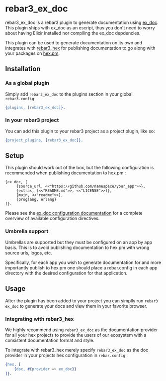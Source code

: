 # rebar3_ex_doc

rebar3_ex_doc is a rebar3 plugin to generate documentation using [ex_doc](https://github.com/elixir-lang/ex_doc). This
plugin ships with ex_doc as an escript, thus you don't need to worry about having Elixir installed nor compiling
the ex_doc depdencies. 

This plugin can be used to generate documentation on its own and integrates with [rebar3_hex](https://github.com/erlef/rebar3_hex) for publishing documentation to go along with your packages on [hex.pm](https://hex.pm/). 

## Installation

### As a global plugin 

Simply add `rebar3_ex_doc` to the plugins section in your global `rebar3.config` 

```erlang 
{plugins, [rebar3_ex_doc]}.
```

### In your rebar3 project 

You can add this plugin to your rebar3 project as a project plugin, like so: 

```erlang 
{project_plugins, [rebar3_ex_doc]}.
```

## Setup 

This plugin should work out of the box, but the following configuration is recommended when publishing documentation to
hex.pm : 

```
{ex_doc, [
     {source_url, <<"https://github.com/namespace/your_app">>},
     {extras, [<<"README.md">>, <<"LICENSE">>]},
     {main, <<"readme">>},
     {proglang, erlang}
]}.
```

Please see the [ex_doc configuration documentation](https://hexdocs.pm/ex_doc/Mix.Tasks.Docs.html#module-configuration)
for a complete overview of available configuration directives. 

### Umbrella support

Umbrellas are supported but they must be configured on an app by app basis. This is to avoid publishing documentation to
hex.pm with wrong source urls, logos, etc. 

Specifically, for each app you wish to generate documentation for and more importantly publish to hex.pm one should place a rebar.config in each app directory with the desired configuration for that application.

## Usage 

After the plugin has been added to your project you can simplly run `rebar3 ex_doc` to generate your docs and view them
in your favorite browser.

### Integrating with rebar3_hex 

We highly recommend using `rebar3_ex_doc` as the documentation provider for all your hex projects to provide the users
of our ecosystem with a consistent documentation format and style.

To integrate with rebar3_hex merely specify `rebar3_ex_doc` as the doc provider in your projects 
hex configuration in `rebar.config` : 

```erlang
{hex, [
    {doc, #{provider => ex_doc}}
]}.
```
